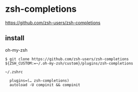 # zsh-completions

https://github.com/zsh-users/zsh-completions


install
--

oh-my-zsh
```console
$ git clone https://github.com/zsh-users/zsh-completions ${ZSH_CUSTOM:=~/.oh-my-zsh/custom}/plugins/zsh-completions
```

`~/.zshrc`

```console
  plugins=(… zsh-completions)
  autoload -U compinit && compinit
```
